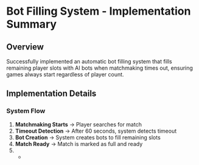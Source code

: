 # Bot Filling System - Implementation Summary

## Overview

Successfully implemented an automatic bot filling system that fills remaining player slots with AI bots when matchmaking times out, ensuring games always start regardless of player count.

## Implementation Details

### System Flow

1. **Matchmaking Starts** → Player searches for match
2. **Timeout Detection** → After 60 seconds, system detects timeout
3. **Bot Creation** → System creates bots to fill remaining slots
4. **Match Ready** → Match is marked as full and ready
5. *